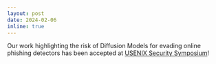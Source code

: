 ```yaml
---
layout: post
date: 2024-02-06
inline: true
---
```

Our work highlighting the risk of Diffusion Models for evading online phishing detectors has been accepted at [USENIX Security Symposium](https://www.usenix.org/conference/usenixsecurity24)!